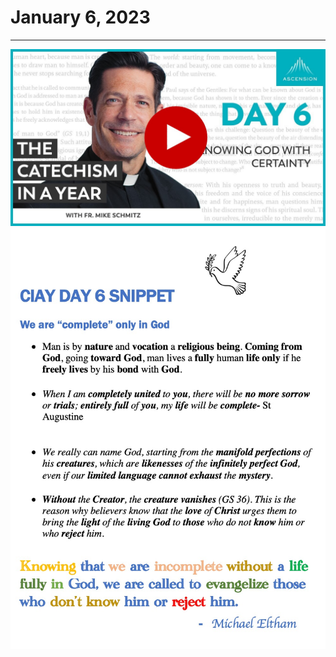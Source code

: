 # January 6, 2023
---

[![Knowing God With Certainty](https://raw.githubusercontent.com/fernal73/CIAY/main/January/jpgs/Day006.jpg)](https://youtu.be/CxqVfrtdcNA "Knowing God With Certainty")
![Day 6 Snippet ](https://raw.githubusercontent.com/fernal73/CIAY/main/January/jpgs/Day6Snippet.jpg)
